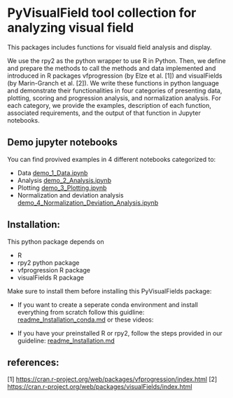 # PyVisualField tool collection for analyzing visual field 

This packages includes functions for visuald field analysis and display. 

We use the rpy2 as the python wrapper to use R in Python. Then, we define and prepare the methods to call the methods and data implemented and introduced in R packages vfprogression (by Elze et al. [1]) and visualFields (by Marin-Granch et al. [2]). We write these functions in python language and demonstrate their functionalities in four categories of presenting data, plotting, scoring and progression analysis, and normalization analysis. For each category, we provide the examples, description of each function, associated requirements, and the output of that function in Jupyter notebooks.


## Demo jupyter notebooks

You can find provived examples in 4 different notebooks categorized to: </br>
- Data [demo_1_Data.ipynb](demo_1_Data.ipynb)
- Analysis [demo_2_Analysis.ipynb](demo_2_Analysis.ipynb)
- Plotting [demo_3_Plotting.ipynb](demo_3_Plotting.ipynb)
- Normalization and deviation analysis [demo_4_Normalization_Deviation_Analysis.ipynb](demo_4_Normalization_Deviation_Analysis.ipynb)

## Installation: 
This python package depends on 
- R 
- rpy2 python package
- vfprogression R package
- visualFields R package

Make sure to install them before installing this PyVisualFields package:

- If you want to create a seperate conda environment and install everything from scratch follow this guidline: [readme_Installation_conda.md](readme_Installation_conda.md)
or these videos: 

- If you have your preinstalled R or rpy2, follow the steps provided in our guideline: [readme_Installation.md](readme_Installation.md)

## references:
[1] https://cran.r-project.org/web/packages/vfprogression/index.html
[2] https://cran.r-project.org/web/packages/visualFields/index.html 

